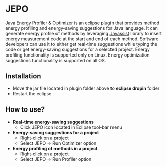 # JEPO
Java Energy Profiler &amp; Optimizer is an eclipse plugin that provides method energy profiling and energy-saving suggestions for Java language. It can generate energy profile of methods by leveraging [Javassist](https://www.javassist.org/) library to insert energy measurement code at the start and end of each method. Software developers can use it to either get real-time suggestions while typing the code or get energy-saving suggestions for a selected project. Energy profiling functionality is supported only on Linux. Energy optimization suggestions functionality is supported on all OS. 


## Installation
- Move the jar file located in plugin folder above to **eclipse dropin** folder
- Restart the eclipse

## How to use?
- **Real-time energy-saving suggestions**
  - Click JEPO icon located in Eclipse tool-bar menu
- **Energy-saving suggestions for a project**
  - Right-click on a project
  - Select JEPO -> Run Optimizer option
- **Energy profiling of methods in a project**
  - Right-click on a project
  - Select JEPO -> Run Profiler option
